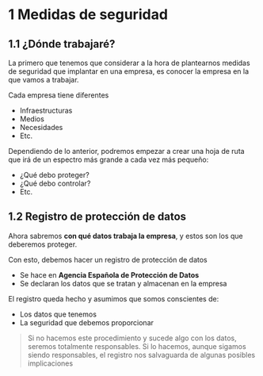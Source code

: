 

# 1	Medidas de seguridad

## 1.1	¿Dónde trabajaré?
La primero que tenemos que considerar a la hora de plantearnos medidas de seguridad que implantar en una empresa, es conocer la empresa en la que vamos a trabajar.

Cada empresa tiene diferentes
- Infraestructuras
- Medios
- Necesidades
- Etc.

Dependiendo de lo anterior, podremos empezar a crear una hoja de ruta que irá de un espectro más grande a cada vez más pequeño:

- ¿Qué debo proteger?
- ¿Qué debo controlar?
- Etc.

## 1.2	Registro de protección de datos
Ahora sabremos **con qué datos trabaja la empresa**, y estos son los que deberemos proteger.

Con esto, debemos hacer un registro de protección de datos
- Se hace en **Agencia Española de Protección de Datos**
- Se declaran los datos que se tratan y almacenan en la empresa

El registro queda hecho y asumimos que somos conscientes de:
- Los datos que tenemos
- La seguridad que debemos proporcionar

> Si no hacemos este procedimiento y sucede algo con los datos, seremos totalmente responsables.
> Si lo hacemos, aunque sigamos siendo responsables, el registro nos salvaguarda de algunas posibles implicaciones

